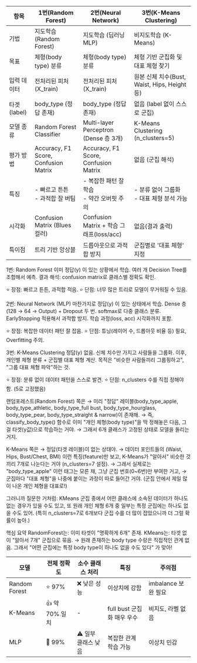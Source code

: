 | 항목         | 1번(Random Forest)                   | 2번(Neural Network)                | 3번(K-Means Clustering)            |
|--------------|---------------------------------------|-------------------------------------|------------------------------------|
| 기법         | 지도학습 (Random Forest)              | 지도학습 (딥러닝 MLP)              | 비지도학습 (K-Means)               |
| 목표         | 체형(body type) 분류                  | 체형(body type) 분류                | 체형 기반 군집화 및 대표 체형 찾기 |
| 입력 데이터  | 전처리된 피처(X_train)                 | 전처리된 피처(X_train)             | 원본 신체 치수(Bust, Waist, Hips, Height 등) |
| 타겟(label)  | body_type (정답 존재)                 | body_type (정답 존재)               | 없음 (label 없이 스스로 군집)      |
| 모델 종류    | Random Forest Classifier              | Multi-layer Perceptron (Dense 층 3개) | K-Means Clustering (n_clusters=5) |
| 평가 방법    | Accuracy, F1 Score, Confusion Matrix  | Accuracy, F1 Score, Confusion Matrix | 없음 (군집 해석)                  |
| 특징         | - 빠르고 튼튼<br>- 과적합 잘 버팀     | - 복잡한 패턴 잘 학습<br>- 약간 오버핏 주의 | - 분류 없이 그룹화<br>- 대표 체형 분석 가능 |
| 시각화       | Confusion Matrix (Blues 컬러)         | Confusion Matrix + 학습 그래프(loss/acc) | 없음(결과 출력)                  |
| 특이점       | 트리 기반 앙상블                      | 드롭아웃으로 과적합 방지             | 군집별로 '대표 체형' 지정           |


1번: Random Forest
이미 정답(y) 이 있는 상황에서 학습.
여러 개 Decision Tree를 조합해서 예측.
결과 해석: confusion matrix로 클래스별 정확도 확인.

⭐️ 장점: 빠르고 튼튼, 과적합 적음.
⭐️ 단점: 너무 많은 트리로 모델이 무거워질 수 있음.

2번: Neural Network (MLP)
마찬가지로 정답(y) 이 있는 상태에서 학습.
Dense 층(128 → 64 → Output) + Dropout 두 번.
softmax로 다중 클래스 분류.
EarlyStopping 적용해서 과적합 방지.
학습 과정(loss, acc) 시각화까지 포함.

⭐️ 장점: 복잡한 데이터 패턴 잘 잡음.
⭐️ 단점: 튜닝(레이어 수, 드롭아웃 비율 등) 필요, Overfitting 주의.

3번: K-Means Clustering
정답(y) 없음.
신체 치수만 가지고 사람들을 그룹화.
이후, 개인별 체형 분류 + 군집별 대표 체형 계산.
목적은 "비슷한 사람들끼리 그룹핑하고", "그룹 대표 체형 파악"하는 것.

⭐️ 장점: 분류 없이 데이터 패턴을 스스로 발견.
⭐️ 단점: n_clusters 수를 직접 정해야 함. (5로 고정했음)

랜덤포레스트(Random Forest) 쪽은
→ 미리 "정답" 레이블(body_type_apple, body_type_athletic, body_type_full bust, body_type_hourglass, body_type_pear, body_type_straight & narrow)이 존재해.
→ 즉, classify_body_type() 함수로 이미 "개인 체형(body type)"을 딱 정해놓은 다음, 그걸 타겟(y값)으로 학습하는 거야. → 그래서 6개 클래스가 고정된 상태로 모델을 돌리는 거지.

K-Means 쪽은
→ 정답(타겟 레이블)이 없는 상태야.
→ 데이터 포인트들의 (Waist, Hips, Bust/Chest, BMI) 이런 특징(feature)만 보고, K-Means가 "알아서" 비슷한 것끼리 7개로 나눈다는 거야 (n_clusters=7 설정).
→ 그래서 실제로는 "body_type_apple" 이런 태그는 모른 채, 그냥 군집 번호(0~6번)만 부여한 거고,
→ 군집마다 "대표 체형"을 나중에 붙이는 과정이 따로 들어간 거야. (군집 안에서 제일 많이 나온 개인 체형을 대표로!)

그러니까 질문한 거처럼:
KMeans 군집 중에서 어떤 클래스에 소속된 데이터가 하나도 없는 경우가 있을 수도 있고,
또 원래 개인 체형 6개 중 일부는 특정 군집에는 하나도 없을 수도 있어.
(특히 n_clusters=7로 6개보다 군집 수를 더 많이 잡았으니까 더 그럴 확률이 높아.)

핵심 요약
RandomForest는: 이미 타겟이 "명확하게 6개" 존재.
KMeans는: 타겟 없이 "알아서 7개" 군집으로 묶음. → 원래 존재하는 body type 수랑은 직접적인 관계 없음.
그래서 "어떤 군집에는 특정 body type이 하나도 없을 수도 있다" 가 맞아!

| 모델           | 전체 정확도     | 소수 클래스 처리      | 특징                        | 주의점                     |
|----------------|----------------|------------------------|-----------------------------|----------------------------|
| Random Forest  | ⭐ 97%          | ❌ 낮은 성능           | 이상치에 강함               | imbalance 보완 필요        |
| K-Means        | 👍 약 70% 일치  | -                      | full bust 군집화 매우 우수 | 비지도, 라벨 없음          |
| MLP            | 🌟 99%          | ⚠ 일부 클래스 낮음     | 복잡한 관계 학습 가능      | 이상치 민감                |
